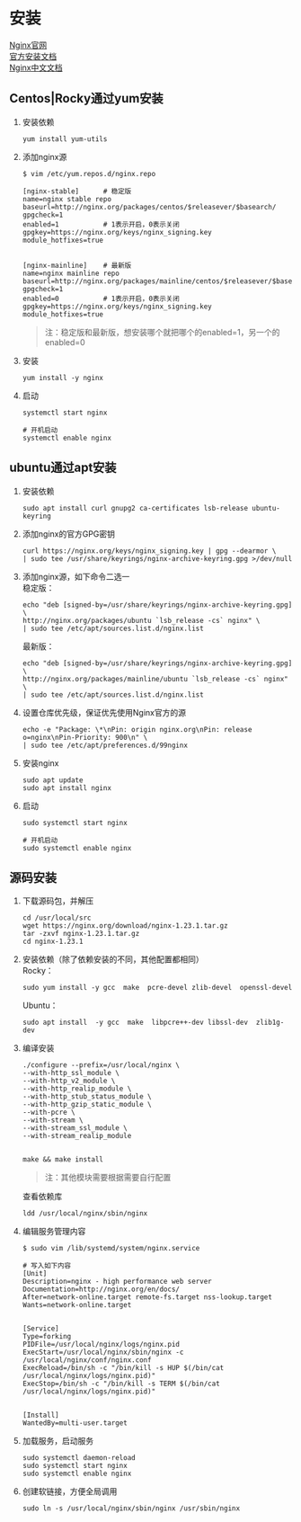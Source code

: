 

# 安装
[Nginx官网](https://nginx.org/)     
[官方安装文档](http://nginx.org/en/linux_packages.html)    
[Nginx中文文档](https://www.nginx.cn/doc/index.html)    



## Centos|Rocky通过yum安装
1. 安装依赖
    ```
    yum install yum-utils
    ```
1. 添加nginx源
    ```
    $ vim /etc/yum.repos.d/nginx.repo

    [nginx-stable]      # 稳定版
    name=nginx stable repo
    baseurl=http://nginx.org/packages/centos/$releasever/$basearch/
    gpgcheck=1
    enabled=1           # 1表示开启，0表示关闭
    gpgkey=https://nginx.org/keys/nginx_signing.key
    module_hotfixes=true


    [nginx-mainline]    # 最新版 
    name=nginx mainline repo
    baseurl=http://nginx.org/packages/mainline/centos/$releasever/$basearch/
    gpgcheck=1
    enabled=0           # 1表示开启，0表示关闭
    gpgkey=https://nginx.org/keys/nginx_signing.key
    module_hotfixes=true
    ```
    > 注：稳定版和最新版，想安装哪个就把哪个的enabled=1，另一个的enabled=0
    
2. 安装
    ```
    yum install -y nginx
    ```
3. 启动
    ```
    systemctl start nginx

    # 开机启动
    systemctl enable nginx
    ```

## ubuntu通过apt安装
1. 安装依赖
    ```
    sudo apt install curl gnupg2 ca-certificates lsb-release ubuntu-keyring
    ```
2. 添加nginx的官方GPG密钥
    ```
    curl https://nginx.org/keys/nginx_signing.key | gpg --dearmor \
    | sudo tee /usr/share/keyrings/nginx-archive-keyring.gpg >/dev/null
    ```
3. 添加nginx源，如下命令二选一      
    稳定版：
    ```
    echo "deb [signed-by=/usr/share/keyrings/nginx-archive-keyring.gpg] \ 
    http://nginx.org/packages/ubuntu `lsb_release -cs` nginx" \ 
    | sudo tee /etc/apt/sources.list.d/nginx.list
    ```
    最新版：
    ```
    echo "deb [signed-by=/usr/share/keyrings/nginx-archive-keyring.gpg] \ 
    http://nginx.org/packages/mainline/ubuntu `lsb_release -cs` nginx" \ 
    | sudo tee /etc/apt/sources.list.d/nginx.list
    ```
4. 设置仓库优先级，保证优先使用Nginx官方的源
    ```
    echo -e "Package: \*\nPin: origin nginx.org\nPin: release o=nginx\nPin-Priority: 900\n" \
    | sudo tee /etc/apt/preferences.d/99nginx
    ```
5. 安装nginx
    ```
    sudo apt update
    sudo apt install nginx
    ```
6. 启动
    ```
    sudo systemctl start nginx

    # 开机启动
    sudo systemctl enable nginx
    ```

## 源码安装
1. 下载源码包，并解压
    ```
    cd /usr/local/src
    wget https://nginx.org/download/nginx-1.23.1.tar.gz
    tar -zxvf nginx-1.23.1.tar.gz
    cd nginx-1.23.1
    ```
2. 安装依赖（除了依赖安装的不同，其他配置都相同）     
    Rocky：
    ```
    sudo yum install -y gcc  make  pcre-devel zlib-devel  openssl-devel
    ```
    Ubuntu：
    ```
    sudo apt install  -y gcc  make  libpcre++-dev libssl-dev  zlib1g-dev
    ```
3. 编译安装
    ```
    ./configure --prefix=/usr/local/nginx \
    --with-http_ssl_module \
    --with-http_v2_module \
    --with-http_realip_module \
    --with-http_stub_status_module \
    --with-http_gzip_static_module \
    --with-pcre \
    --with-stream \
    --with-stream_ssl_module \
    --with-stream_realip_module


    make && make install
    ```
    > 注：其他模块需要根据需要自行配置
    
    查看依赖库
    ```
    ldd /usr/local/nginx/sbin/nginx
    ```
4. 编辑服务管理内容
    ```
    $ sudo vim /lib/systemd/system/nginx.service 

    # 写入如下内容
    [Unit]
    Description=nginx - high performance web server
    Documentation=http://nginx.org/en/docs/
    After=network-online.target remote-fs.target nss-lookup.target
    Wants=network-online.target


    [Service]
    Type=forking
    PIDFile=/usr/local/nginx/logs/nginx.pid
    ExecStart=/usr/local/nginx/sbin/nginx -c /usr/local/nginx/conf/nginx.conf
    ExecReload=/bin/sh -c "/bin/kill -s HUP $(/bin/cat /usr/local/nginx/logs/nginx.pid)"
    ExecStop=/bin/sh -c "/bin/kill -s TERM $(/bin/cat /usr/local/nginx/logs/nginx.pid)"


    [Install]
    WantedBy=multi-user.target
    ```
5. 加载服务，启动服务
    ```
    sudo systemctl daemon-reload
    sudo systemctl start nginx
    sudo systemctl enable nginx
    ```
6. 创建软链接，方便全局调用
    ```
    sudo ln -s /usr/local/nginx/sbin/nginx /usr/sbin/nginx
    ```

